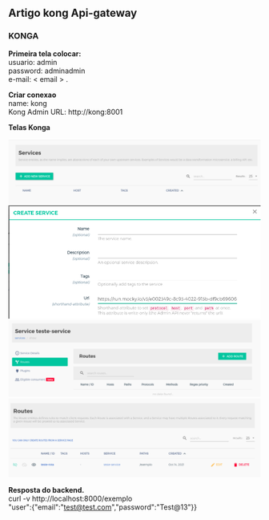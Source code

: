 ## Artigo kong Api-gateway

### KONGA

**Primeira tela colocar: <br>**
      usuario: admin <br>
      password: adminadmin <br>
      e-mail: < email > .

**Criar conexao** <br>
      name: kong <br>
      Kong Admin URL: http://kong:8001

**Telas Konga** <br>


![](./tela_service.png)
![](./tela_service02.png)
![](./add_route.png)
![](./add_route02.png)


**Resposta do backend.** <br>
 curl -v http://localhost:8000/exemplo <br>
"user":{"email":"test@test.com","password":"Test@13"}}
